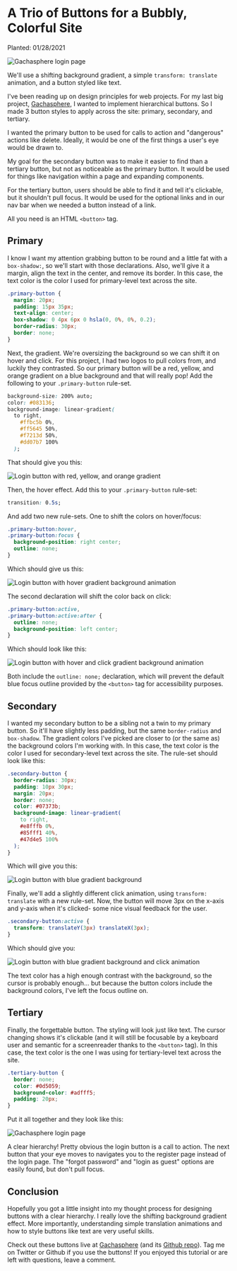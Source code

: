 # A Trio of Buttons for a Bubbly, Colorful Site

Planted: 01/28/2021

![Gachasphere login page](https://images.abbeyperini.com/buttons-trio/all-buttons.png)

We'll use a shifting background gradient, a simple `transform: translate` animation, and a button styled like text.

I've been reading up on design principles for web projects. For my last big project, [Gachasphere](http://gachasphere.surge.sh/#/index), I wanted to implement hierarchical buttons. So I made 3 button styles to apply across the site: primary, secondary, and tertiary.

I wanted the primary button to be used for calls to action and "dangerous" actions like delete. Ideally, it would be one of the first things a user's eye would be drawn to.

My goal for the secondary button was to make it easier to find than a tertiary button, but not as noticeable as the primary button. It would be used for things like navigation within a page and expanding components.

For the tertiary button, users should be able to find it and tell it's clickable, but it shouldn't pull focus. It would be used for the optional links and in our nav bar when we needed a button instead of a link.

All you need is an HTML `<button>` tag.

## Primary

I know I want my attention grabbing button to be round and a little fat with a `box-shadow:`, so we'll start with those declarations. Also, we'll give it a margin, align the text in the center, and remove its border. In this case, the text color is the color I used for primary-level text across the site.

```CSS
.primary-button {
  margin: 20px;
  padding: 15px 35px;
  text-align: center;
  box-shadow: 0 4px 6px 0 hsla(0, 0%, 0%, 0.2);
  border-radius: 30px;
  border: none;
}
```

Next, the gradient. We're oversizing the background so we can shift it on hover and click. For this project, I had two logos to pull colors from, and luckily they contrasted. So our primary button will be a red, yellow, and orange gradient on a blue background and that will really pop! Add the following to your `.primary-button` rule-set.

```CSS
background-size: 200% auto;
color: #083136;
background-image: linear-gradient(
  to right,
    #ffbc5b 0%,
    #ff5645 50%,
    #f7213d 50%,
    #dd07b7 100%
  );
```

That should give you this:

![Login button with red, yellow, and orange gradient](https://images.abbeyperini.com/buttons-trio/login.png)

Then, the hover effect. Add this to your `.primary-button` rule-set:

```CSS
transition: 0.5s;
```

And add two new rule-sets. One to shift the colors on hover/focus:

```CSS
.primary-button:hover,
.primary-button:focus {
  background-position: right center;
  outline: none;
}
```

Which should give us this:

![Login button with hover gradient background animation](https://images.abbeyperini.com/buttons-trio/primaryHover.gif)

The second declaration will shift the color back on click:

```CSS
.primary-button:active,
.primary-button:active:after {
  outline: none;
  background-position: left center;
}
```

Which should look like this:

![Login button with hover and click gradient background animation](https://images.abbeyperini.com/buttons-trio/click.gif)

Both include the `outline: none;` declaration, which will prevent the default blue focus outline provided by the `<button>` tag for accessibility purposes.

## Secondary

I wanted my secondary button to be a sibling not a twin to my primary button. So it'll have slightly less padding, but the same `border-radius` and `box-shadow`. The gradient colors I've picked are closer to (or the same as) the background colors I'm working with. In this case, the text color is the color I used for secondary-level text across the site. The rule-set should look like this:

```CSS
.secondary-button {
  border-radius: 30px;
  padding: 10px 30px;
  margin: 20px;
  border: none;
  color: #07373b;
  background-image: linear-gradient(
    to right,
    #e8fffb 0%,
    #85fff1 40%,
    #47d4e5 100%
  );
}
```

Which will give you this:

![Login button with blue gradient background](https://images.abbeyperini.com/buttons-trio/secondary.png)

Finally, we'll add a slightly different click animation, using `transform: translate` with a new rule-set. Now, the button will move 3px on the x-axis and y-axis when it's clicked- some nice visual feedback for the user.

```CSS
.secondary-button:active {
  transform: translateY(3px) translateX(3px);
}
```

Which should give you:

![Login button with blue gradient background and click animation](https://images.abbeyperini.com/buttons-trio/secondary-click.gif)

The text color has a high enough contrast with the background, so the cursor is probably enough… but because the button colors include the background colors, I've left the focus outline on.

## Tertiary

Finally, the forgettable button. The styling will look just like text. The cursor changing shows it's clickable (and it will still be focusable by a keyboard user and semantic for a screenreader thanks to the `<button>` tag). In this case, the text color is the one I was using for tertiary-level text across the site.

```CSS
.tertiary-button {
  border: none;
  color: #0d5059;
  background-color: #adfff5;
  padding: 20px;
}
```

Put it all together and they look like this:

![Gachasphere login page](https://images.abbeyperini.com/buttons-trio/all-buttons.gif)

A clear hierarchy! Pretty obvious the login button is a call to action. The next button that your eye moves to navigates you to the register page instead of the login page. The "forgot password" and "login as guest" options are easily found, but don't pull focus.

## Conclusion

Hopefully you got a little insight into my thought process for designing buttons with a clear hierarchy. I really love the shifting background gradient effect. More importantly, understanding simple translation animations and how to style buttons like text are very useful skills.

Check out these buttons live at [Gachasphere](http://gachasphere.surge.sh/#/index) (and its [Github repo](https://github.com/brodri4/Gachasphere-client)). Tag me on Twitter or Github if you use the buttons! If you enjoyed this tutorial or are left with questions, leave a comment.
